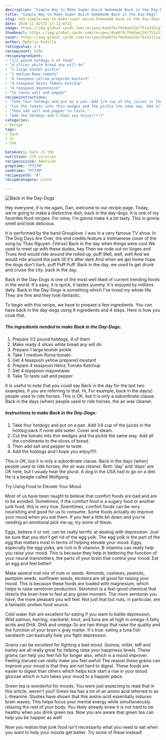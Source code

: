 ```yaml
---
description: "Simple Way to Make Super Quick Homemade Back in the Day-Dogs"
title: "Simple Way to Make Super Quick Homemade Back in the Day-Dogs"
slug: 643-simple-way-to-make-super-quick-homemade-back-in-the-day-dogs
date: 2020-11-02T22:17:13.672Z
image: https://img-global.cpcdn.com/recipes/6ae0f4cf0e0ae22d/751x532cq70/back-in-the-day-dogs-recipe-main-photo.jpg
thumbnail: https://img-global.cpcdn.com/recipes/6ae0f4cf0e0ae22d/751x532cq70/back-in-the-day-dogs-recipe-main-photo.jpg
cover: https://img-global.cpcdn.com/recipes/6ae0f4cf0e0ae22d/751x532cq70/back-in-the-day-dogs-recipe-main-photo.jpg
author: Ophelia Padilla
ratingvalue: 4.6
reviewcount: 4202
recipeingredient:
- "1/2 pound hotdogs 4 of them"
- "4 slices white bread any will do"
- "1 large kosher pickle"
- "1 medium Roma tomato"
- "4 teaspoon yellow prepared mustard"
- "4 teaspoon Heinz Tomato Ketchup"
- "4 teaspoon mayonnaise"
- "To taste salt and pepper"
recipeinstructions:
- "Take four hotdogs and put on a pan. Add 1/4 cup of the juices in the hotdog pack if none add water. Cover and steam."
- "Cut the tomato into thin wedges and the pickle the same way. Add all the condiments to the slices of bread."
- "Then add salt and pepper to taste."
- "Add the hotdogs and I hope you enjoy!!!!!"
categories:
- Recipe
tags:
- back
- in
- the

katakunci: back in the 
nutrition: 279 calories
recipecuisine: American
preptime: "PT27M"
cooktime: "PT33M"
recipeyield: "4"
recipecategory: Lunch

---
```



![Back in the Day-Dogs](https://img-global.cpcdn.com/recipes/6ae0f4cf0e0ae22d/751x532cq70/back-in-the-day-dogs-recipe-main-photo.jpg)

Hey everyone, it is me again, Dan, welcome to our recipe page. Today, we're going to make a distinctive dish, back in the day-dogs. It is one of my favorites food recipes. For mine, I'm gonna make it a bit tasty. This is gonna smell and look delicious.

It is performed by the band Grouplove. I was in a very famous TV show. In The Dog Days Are Over, the end credits feature a Vietnamese cover of the song by Thao Nguyen. [Verse] Back in the day when things were cool We used to meet up with these dudes, hey Then we rode out on Voges and Trues And would ride around the rolled up, puff Well, well, well And we would ride around the park till it&#39;s after dark And when we get home hope the dogs don&#39;t bark, puff Puff Puff. Back in the day, we used to get drunk and cruise the city. back in the day.

Back in the Day-Dogs is one of the most well liked of current trending foods in the world. It's easy, it is quick, it tastes yummy. It's enjoyed by millions daily. Back in the Day-Dogs is something which I've loved my whole life. They are fine and they look fantastic.


To begin with this recipe, we have to prepare a few ingredients. You can have back in the day-dogs using 8 ingredients and 4 steps. Here is how you cook that.

<!--inarticleads1-->

##### The ingredients needed to make Back in the Day-Dogs:

1. Prepare 1/2 pound hotdogs, 4 of them
1. Make ready 4 slices white bread any will do
1. Prepare 1 large kosher pickle
1. Take 1 medium Roma tomato
1. Get 4 teaspoon yellow prepared mustard
1. Prepare 4 teaspoon Heinz Tomato Ketchup
1. Get 4 teaspoon mayonnaise
1. Take To taste salt and pepper


It is useful to note that you could say Back in the day for the last two examples, if you are referring to that. Hi, For example, back in the day(s) people used to ride horses. This is OK, but it is only a subordinate clause. Back in the days (when) people used to ride horses, the air was cleaner. 

<!--inarticleads2-->

##### Instructions to make Back in the Day-Dogs:

1. Take four hotdogs and put on a pan. Add 1/4 cup of the juices in the hotdog pack if none add water. Cover and steam.
1. Cut the tomato into thin wedges and the pickle the same way. Add all the condiments to the slices of bread.
1. Then add salt and pepper to taste.
1. Add the hotdogs and I hope you enjoy!!!!!


This is OK, but it is only a subordinate clause. Back in the days (when) people used to ride horses, the air was cleaner. Both &#39;day&#39; and &#39;days&#39; are OK here, but I usualy hear the plural. A dog in the USA had to go on a diet. He is a beagle called Wolfgang. 

Try Using Food to Elevate Your Mood


Most of us have been taught to believe that comfort foods are bad and are to be avoided. Sometimes, if the comfort food is a sugary food or another junk food, this is very true. Soemtimes, comfort foods can be very nourishing and good for us to consume. Some foods actually do improve your mood when you eat them. If you feel a little bit down and you're needing an emotional pick me up, try some of these.

Eggs, believe it or not, can be really terrific at dealing with depression. Just be sure that you don't get rid of the egg yolk. The egg yolk is the part of the egg that matters most in terms of helping elevate your mood. Eggs, especially the egg yolks, are rich in B vitamins. B vitamins can really help you raise your mood. This is because they help in bettering the function of your neural transmitters, the parts of your brain that control your mood. Eat an egg and feel better!

Make several trail mix of nuts or seeds. Almonds, cashews, peanuts, pumpkin seeds, sunflower seeds, etcetera are all good for raising your mood. This is because these foods are loaded with magnesium, which helps to raise serotonin production. Serotonin is a feel-good chemical that directs the brain how to feel at any given moment. The more serotonin you have, the more pleasant you will feel. Not just that but nuts, in particular, are a fantastic protein food source.

Cold water fish are excellent for eating if you want to battle depression. Wild salmon, herring, mackerel, trout, and tuna are all high in omega-3 fatty acids and DHA. DHA and omega-3s are two things that raise the quality and the function of your brain's gray matter. It's true: eating a tuna fish sandwich can basically help you fight depression. 

Grains can be excellent for fighting a bad mood. Quinoa, millet, teff and barley are all really great for helping raise your happiness levels. These grains can help you feel full for longer also, which is a mood improver. Feeling starved can really make you feel awful! The reason these grains can improve your mood is that they are not hard to digest. These foods are easier to digest than others which helps kick start a rise in your blood glucose which in turn takes your mood to a happier place.

Green tea is wonderful for moods. You were just expecting to read that in this article, weren't you? Green tea has a lot of an amino acid referred to as L-theanine. Studies have shown that this amino acid essentially induces brain waves. This helps focus your mental energy while simultaneously relaxing the rest of your body. You likely already knew it is not hard to be healthy when you drink green tea. Now you are aware that green tea can help you be happier as well!

Now you realize that junk food isn't necessarily what you need to eat when you want to help your moods get better. Try some of these instead!

